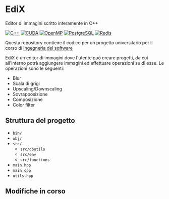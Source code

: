 # EdiX

Editor di immagini scritto interamente in C++

[![C++](https://img.shields.io/badge/C++-00599C?style=for-the-badge&logo=c%2B%2B&logoColor=white)](https://isocpp.org/)
[![CUDA](https://img.shields.io/badge/CUDA-76B900?style=for-the-badge&logo=nvidia&logoColor=white)](https://developer.nvidia.com/cuda-zone)
[![OpenMP](https://img.shields.io/badge/OpenMP-00599C?style=for-the-badge&logo=openmp&logoColor=white)](https://www.openmp.org/)
[![PostgreSQL](https://img.shields.io/badge/PostgreSQL-336791?style=for-the-badge&logo=postgresql&logoColor=white)](https://www.postgresql.org/)
[![Redis](https://img.shields.io/badge/Redis-DC382D?style=for-the-badge&logo=redis&logoColor=white)](https://redis.io/)

Questa repository contiene il codice per un progetto universitario per il corso di [Ingegneria del software](https://corsidilaurea.uniroma1.it/it/view-course-details/2023/29923/20190322090929/1c0d2a0e-d989-463c-a09a-00b823557edd/f5e77c3f-84d5-4123-8b84-8a0a5c597463/15ecc655-f8c0-4c3f-afcf-da46946dcf5f/95212068-f314-40bc-b767-b909de17d286?guid_cv=f5e77c3f-84d5-4123-8b84-8a0a5c597463&current_erogata=1c0d2a0e-d989-463c-a09a-00b823557edd)

EdiX è un editor di immagini dove l'utente può creare progetti, da cui all'interno potrà aggiungere immagini ed effettuare operazioni su di esse. Le operazioni sono le seguenti:

* Blur
* Scala di grigi
* Upscaling/Downscaling
* Sovrapposizione
* Composizione
* Color filter

## Struttura del progetto

* `bin/`
* `obj/`
* `src/`
  * `src/dbutils`
  * `src/env`
  * `src/functions`
* `main.hpp`
* `main.cpp`
* `utils.hpp`

## Modifiche in corso
